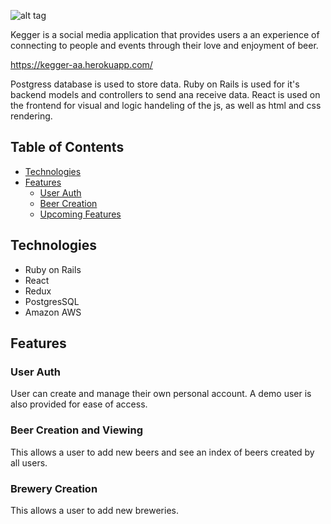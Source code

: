 ![alt tag](https://github.com/ddgiovinazzo/kegger/blob/main/app/assets/images/kegger.png)

Kegger is a social media application that provides users a an experience of connecting to people and events through their love and enjoyment of beer.

https://kegger-aa.herokuapp.com/

Postgress database is used to store data. 
Ruby on Rails is used for it's backend models and controllers to send ana receive data. 
React is used on the frontend for visual and logic handeling of the js, as well as html and css rendering.

## Table of Contents

  * [Technologies](#technologies)
  * [Features](#features)
    * [User Auth](#user-auth)
    * [Beer Creation](#beer-creation-and-viewing)
    * [Upcoming Features](#upcoming-features)
    
## Technologies
* Ruby on Rails
* React
* Redux
* PostgresSQL
* Amazon AWS

## Features

### User Auth
User can create and manage their own personal account. A demo user is also provided for ease of access.

### Beer Creation and Viewing
This allows a user to add new beers and see an index of beers created by all users.

### Brewery Creation 
This allows a user to add new breweries.
